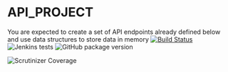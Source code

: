 # API_PROJECT
You are expected to create a set of API endpoints already defined below and use data structures to store data in memory
[![Build Status](https://travis-ci.org/wagolemusa/API_PROJECT.svg?branch=master)](https://travis-ci.org/wagolemusa/API_PROJECT)
![Jenkins tests](https://img.shields.io/jenkins/t/https/jenkins.qa.ubuntu.com/view/Precise/view/All%20Precise/job/precise-desktop-amd64_default.svg)
![GitHub package version](https://img.shields.io/github/package-json/v/badges/shields.svg)

![Scrutinizer Coverage](https://codeclimate.com/github/wagolemusa/API_PROJECT)
